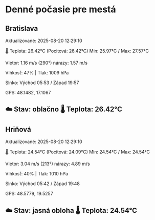 ﻿# Denné počasie pre mestá

## Bratislava
Aktualizované: 2025-08-20 12:29:10

🌡️ Teplota: 26.42°C 
(Pocitová: 26.42°C)
Min: 25.97°C / Max: 27.57°C

Vietor: 1.16 m/s    (290°) 
nárazy: 1.57 m/s

Vlhkosť: 47% | Tlak: 1009 hPa

Slnko: Východ 05:53 / Západ 19:57

GPS: 48.1482, 17.1067

☁️ Stav: oblačno        🌡️ Teplota: 26.42°C
---

## Hriňová
Aktualizované: 2025-08-20 12:29:10

🌡️ Teplota: 24.54°C 
(Pocitová: 24.09°C)
Min: 24.54°C / Max: 24.54°C

Vietor: 3.04 m/s (213°)
nárazy: 4.89 m/s

Vlhkosť: 40% | Tlak: 1010 hPa

Slnko: Východ 05:42 / Západ 19:48

GPS: 48.5779, 19.5257

☁️ Stav: jasná obloha        🌡️ Teplota: 24.54°C
---
